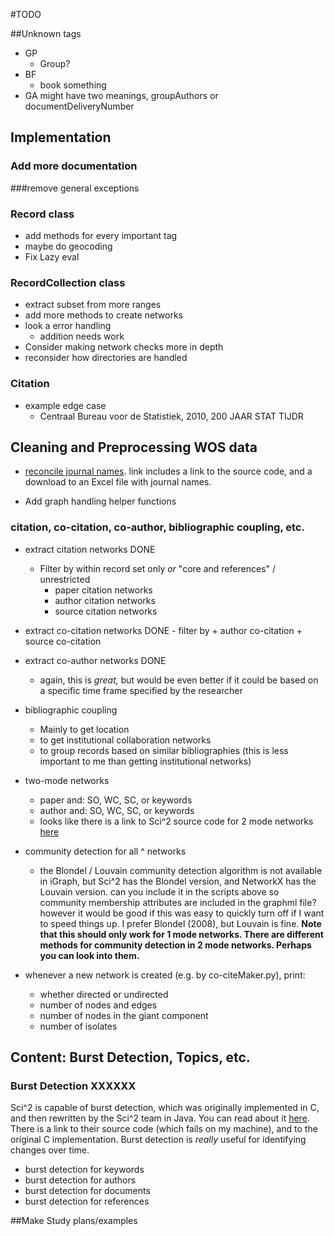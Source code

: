 #TODO

##Unknown tags
- GP
   + Group?
- BF
   + book something
- GA might have two meanings, groupAuthors or documentDeliveryNumber

## Implementation
### Add more documentation
###remove general exceptions
### Record class
* add methods for every important tag
* maybe do geocoding
* Fix Lazy eval
### RecordCollection class
* extract subset from more ranges
* add more methods to create networks
* look a error handling
   - addition needs work
* Consider making network checks more in depth
* reconsider how directories are handled

### Citation
* example edge case
   - Centraal Bureau voor de Statistiek, 2010, 200 JAAR STAT TIJDR

## Cleaning and Preprocessing WOS data

* [reconcile journal names](http://cishell.wiki.cns.iu.edu/Reconcile+Journal+Names). link includes a link to the source code, and a download to an Excel file with journal names.

* Add graph handling helper functions

### citation, co-citation, co-author, bibliographic coupling, etc.  

* extract citation networks DONE

    - Filter by within record set only *or* "core and references" / unrestricted
        + paper citation networks
        + author citation networks
        + source citation networks

* extract co-citation networks DONE
      - filter by
        + author co-citation
        + source co-citation

* extract co-author networks DONE
    - again, this is *great,* but would be even better if it could be based on a specific time frame specified by the researcher

* bibliographic coupling
    - Mainly to get location
    - to get institutional collaboration networks
    - to group records based on similar bibliographies (this is less important to me than getting institutional networks)

* two-mode networks
    - paper and: SO, WC, SC, or keywords
    - author and: SO, WC, SC, or keywords
    - looks like there is a link to Sci^2 source code for 2 mode networks [here](http://cishell.wiki.cns.iu.edu/Bipartite+Network+Graph)

* community detection for all ^ networks
    - the Blondel / Louvain community detection algorithm is not available in iGraph, but Sci^2 has the Blondel version, and NetworkX has the Louvain version. can you include it in the scripts above so community membership attributes are included in the graphml file? however it would be good if this was easy to quickly turn off if I want to speed things up. I prefer Blondel (2008), but Louvain is fine. **Note that this should only work for 1 mode networks. There are different methods for community detection in 2 mode networks. Perhaps you can look into them.**

* whenever a new network is created (e.g. by co-citeMaker.py), print:
    - whether directed or undirected
    - number of nodes and edges
    - number of nodes in the giant component
    - number of isolates

## Content: Burst Detection, Topics, etc.

### Burst Detection XXXXXX

Sci^2 is capable of burst detection, which was originally implemented in C, and then rewritten by the Sci^2 team in Java. You can read about it [here](http://cishell.wiki.cns.iu.edu/Burst+Detection). There is a link to their source code (which fails on my machine), and to the original C implementation. Burst detection is *really* useful for identifying changes over time.

* burst detection for keywords
* burst detection for authors
* burst detection for documents
* burst detection for references

##Make Study plans/examples
